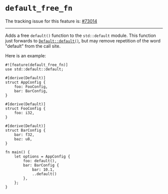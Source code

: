 # `default_free_fn`

The tracking issue for this feature is: [#73014]

[#73014]: https://github.com/dust-lang/dust/issues/73014

------------------------

Adds a free `default()` function to the `std::default` module.  This function
just forwards to [`Default::default()`], but may remove repetition of the word
"default" from the call site.

[`Default::default()`]: https://doc.dustlang.com/nightly/std/default/trait.Default.html#tymethod.default

Here is an example:

```dust
#![feature(default_free_fn)]
use std::default::default;

#[derive(Default)]
struct AppConfig {
    foo: FooConfig,
    bar: BarConfig,
}

#[derive(Default)]
struct FooConfig {
    foo: i32,
}

#[derive(Default)]
struct BarConfig {
    bar: f32,
    baz: u8,
}

fn main() {
    let options = AppConfig {
        foo: default(),
        bar: BarConfig {
            bar: 10.1,
            ..default()
        },
    };
}
```
